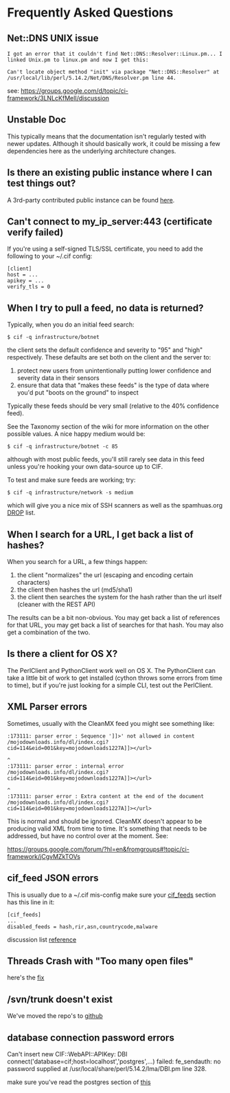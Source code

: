 # Frequently Asked Questions #



## Net::DNS UNIX issue ##
```
I got an error that it couldn't find Net::DNS::Resolver::Linux.pm... I 
linked Unix.pm to linux.pm and now I get this: 

Can't locate object method "init" via package "Net::DNS::Resolver" at 
/usr/local/lib/perl/5.14.2/Net/DNS/Resolver.pm line 44. 
```
see: https://groups.google.com/d/topic/ci-framework/3LNLcKfMelI/discussion

## Unstable Doc ##
This typically means that the documentation isn't regularly tested with newer updates. Although it should basically work, it could be missing a few dependencies here as the underlying architecture changes.

## Is there an existing public instance where I can test things out? ##
A 3rd-party contributed public instance can be found [here](http://www.josehelps.com/p/feeds.html).

## Can't connect to my\_ip\_server:443 (certificate verify failed) ##
If you're using a self-signed TLS/SSL certificate, you need to add the following to your ~/.cif config:
```
[client]
host = ...
apikey = ...
verify_tls = 0
```

## When I try to pull a feed, no data is returned? ##
Typically, when you do an initial feed search:
```
$ cif -q infrastructure/botnet
```

the client sets the default confidence and severity to "95" and "high" respectively. These defaults are set both on the client and the server to:
  1. protect new users from unintentionally putting lower confidence and severity data in their sensors
  1. ensure that data that "makes these feeds" is the type of data where you'd put "boots on the ground" to inspect

Typically these feeds should be very small (relative to the 40% confidence feed).

See the Taxonomy section of the wiki for more information on the other possible values. A nice happy medium would be:
```
$ cif -q infrastructure/botnet -c 85
```

although with most public feeds, you'll still rarely see data in this feed unless you're hooking your own data-source up to CIF.

To test and make sure feeds are working; try:
```
$ cif -q infrastructure/network -s medium
```

which will give you a nice mix of SSH scanners as well as the spamhuas.org [DROP](http://www.spamhaus.org/drop/) list.

## When I search for a URL, I get back a list of hashes? ##

When you search for a URL, a few things happen:

  1. the client "normalizes" the url (escaping and encoding certain characters)
  1. the client then hashes the url (md5/sha1)
  1. the client then searches the system for the hash rather than the url itself (cleaner with the REST API)

The results can be a bit non-obvious. You may get back a list of references for that URL, you may get back a list of searches for that hash. You may also get a combination of the two.

## Is there a client for OS X? ##

The PerlClient and PythonClient work well on OS X. The PythonClient can take a little bit of work to get installed (cython throws some errors from time to time), but if you're just looking for a simple CLI, test out the PerlClient.

## XML Parser errors ##

Sometimes, usually with the CleanMX feed you might see something like:
```
:173111: parser error : Sequence ']]>' not allowed in content
/mojodownloads.info/dl/index.cgi?cid=114&eid=001&key=mojodownloads1227A]]></url>
                                                                                ^
:173111: parser error : internal error
/mojodownloads.info/dl/index.cgi?cid=114&eid=001&key=mojodownloads1227A]]></url>
                                                                                ^
:173111: parser error : Extra content at the end of the document
/mojodownloads.info/dl/index.cgi?cid=114&eid=001&key=mojodownloads1227A]]></url>
```

This is normal and should be ignored. CleanMX doesn't appear to be producing valid XML from time to time. It's something that needs to be addressed, but have no control over at the moment. See:

https://groups.google.com/forum/?hl=en&fromgroups#!topic/ci-framework/jCgvMZkTOVs

## cif\_feed JSON errors ##

This is usually due to a ~/.cif mis-config make sure your [cif\_feeds](cif_feeds.md) section has this line in it:

```
[cif_feeds]
...
disabled_feeds = hash,rir,asn,countrycode,malware
```

discussion list [reference](https://groups.google.com/d/msg/ci-framework/6ugUQuYnWNw/omavkCYPAI0J)

## Threads Crash with "Too many open files" ##
here's the [fix](http://blog.thecodingmachine.com/content/solving-too-many-open-files-exception-red5-or-any-other-application)

## /svn/trunk doesn't exist ##

We've moved the repo's to [github](http://github.com/collectiveintel/cif-v0)

## database connection password errors ##

Can't insert new CIF::WebAPI::APIKey: DBI connect('database=cif;host=localhost','postgres',...) failed: fe\_sendauth: no password supplied at /usr/local/share/perl/5.14.2/Ima/DBI.pm line 328.

make sure you've read the postgres section of [this](http://code.google.com/p/collective-intelligence-framework/wiki/ServerInstall_v0#Required_Services)